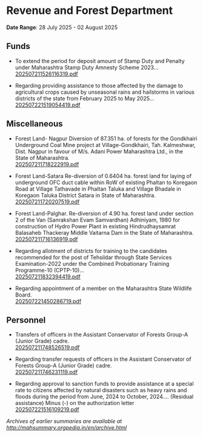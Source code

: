 # Revenue and Forest Department

**Date Range**: 28 July 2025 - 02 August 2025


## Funds
- To extend the period for deposit amount of Stamp Duty and Penalty under Maharashtra Stamp Duty Amnesty Scheme 2023...\
  [202507211526116319.pdf](https://gr.maharashtra.gov.in/Site/Upload/Government%20Resolutions/English/202507211526116319.pdf)

- Regarding providing assistance to those affected by the damage to agricultural crops caused by unseasonal rains and hailstorms in various districts of the state from February 2025 to May 2025...\
  [202507221519054419.pdf](https://gr.maharashtra.gov.in/Site/Upload/Government%20Resolutions/English/202507221519054419.pdf)

## Miscellaneous
- Forest Land- Nagpur Diversion of 87.351 ha. of forests for the Gondkhairi Underground Coal Mine project at Village-Gondkhairi, Tah. Kalmeshwar, Dist. Nagpur in favour of M/s. Adani Power Maharashtra Ltd., in the State of Maharashtra.\
  [202507211718222919.pdf](https://gr.maharashtra.gov.in/Site/Upload/Government%20Resolutions/English/202507211718222919.pdf)

- Forest Land-Satara Re-diversion of 0.6404 ha. forest land for laying of underground OFC duct  cable within RoW of existing Phaltan to Koregaon Road at Village Tathavade in Phaltan Taluka and Village Bhadale in Koregaon Taluka District Satara in State of Maharashtra.\
  [202507211720207519.pdf](https://gr.maharashtra.gov.in/Site/Upload/Government%20Resolutions/English/202507211720207519.pdf)

- Forest Land-Palghar. Re-diversion of 4.90 ha. forest land under section 2 of the Van (Sanrakshan Evam Samvardhan) Adhiniyam, 1980 for construction of Hydro Power Plant in existing Hindrudhaysamrat Balasaheb Thackeray Middle Vaitarna Dam in the State of Maharashtra.\
  [202507211716136919.pdf](https://gr.maharashtra.gov.in/Site/Upload/Government%20Resolutions/English/202507211716136919.pdf)

- Regarding allotment of districts for training to the candidates recommended for the post of Tehsildar through State Services Examination-2022 under the Combined Probationary Training Programme-10 (CPTP-10)...\
  [202507211832394419.pdf](https://gr.maharashtra.gov.in/Site/Upload/Government%20Resolutions/English/202507211832394419.pdf)

- Regarding appointment of a member on the Maharashtra State Wildlife Board.\
  [202507221450286719.pdf](https://gr.maharashtra.gov.in/Site/Upload/Government%20Resolutions/English/202507221450286719.pdf)

## Personnel
- Transfers of officers in the Assistant Conservator of Forests Group-A (Junior Grade) cadre.\
  [202507211748526519.pdf](https://gr.maharashtra.gov.in/Site/Upload/Government%20Resolutions/English/202507211748526519.pdf)

- Regarding transfer requests of officers in the Assistant Conservator of Forests Group-A (Junior Grade) cadre.\
  [202507211746231119.pdf](https://gr.maharashtra.gov.in/Site/Upload/Government%20Resolutions/English/202507211746231119.pdf)

- Regarding approval to sanction funds to provide assistance at a special rate to citizens affected by natural disasters such as heavy rains and floods during the period from June, 2024 to October, 2024.... (Residual assistance) Minus (-) on the authorization letter\
  [202507221516109219.pdf](https://gr.maharashtra.gov.in/Site/Upload/Government%20Resolutions/English/202507221516109219.pdf)


*Archives of earlier summaries are available at http://mahsummary.orgpedia.in/en/archive.html*